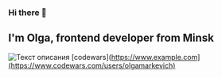 ### Hi there 👋
## I'm Olga, frontend developer from Minsk

![Текст описания](https://www.codewars.com/users/olgamarkevich/badges/large?logo=false)
[codewars](https://www.example.com](https://www.codewars.com/users/olgamarkevich)
